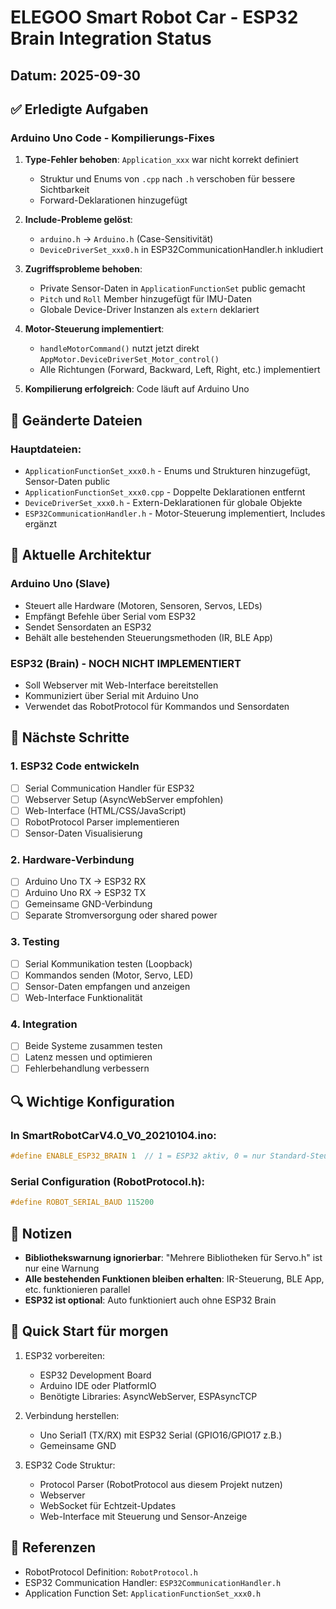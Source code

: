 # ELEGOO Smart Robot Car - ESP32 Brain Integration Status

## Datum: 2025-09-30

## ✅ Erledigte Aufgaben

### Arduino Uno Code - Kompilierungs-Fixes
1. **Type-Fehler behoben**: `Application_xxx` war nicht korrekt definiert
   - Struktur und Enums von `.cpp` nach `.h` verschoben für bessere Sichtbarkeit
   - Forward-Deklarationen hinzugefügt

2. **Include-Probleme gelöst**:
   - `arduino.h` → `Arduino.h` (Case-Sensitivität)
   - `DeviceDriverSet_xxx0.h` in ESP32CommunicationHandler.h inkludiert

3. **Zugriffsprobleme behoben**:
   - Private Sensor-Daten in `ApplicationFunctionSet` public gemacht
   - `Pitch` und `Roll` Member hinzugefügt für IMU-Daten
   - Globale Device-Driver Instanzen als `extern` deklariert

4. **Motor-Steuerung implementiert**:
   - `handleMotorCommand()` nutzt jetzt direkt `AppMotor.DeviceDriverSet_Motor_control()`
   - Alle Richtungen (Forward, Backward, Left, Right, etc.) implementiert

5. **Kompilierung erfolgreich**: Code läuft auf Arduino Uno

## 📁 Geänderte Dateien

### Hauptdateien:
- `ApplicationFunctionSet_xxx0.h` - Enums und Strukturen hinzugefügt, Sensor-Daten public
- `ApplicationFunctionSet_xxx0.cpp` - Doppelte Deklarationen entfernt
- `DeviceDriverSet_xxx0.h` - Extern-Deklarationen für globale Objekte
- `ESP32CommunicationHandler.h` - Motor-Steuerung implementiert, Includes ergänzt

## 🔧 Aktuelle Architektur

### Arduino Uno (Slave)
- Steuert alle Hardware (Motoren, Sensoren, Servos, LEDs)
- Empfängt Befehle über Serial vom ESP32
- Sendet Sensordaten an ESP32
- Behält alle bestehenden Steuerungsmethoden (IR, BLE App)

### ESP32 (Brain) - **NOCH NICHT IMPLEMENTIERT**
- Soll Webserver mit Web-Interface bereitstellen
- Kommuniziert über Serial mit Arduino Uno
- Verwendet das RobotProtocol für Kommandos und Sensordaten

## 🎯 Nächste Schritte

### 1. ESP32 Code entwickeln
- [ ] Serial Communication Handler für ESP32
- [ ] Webserver Setup (AsyncWebServer empfohlen)
- [ ] Web-Interface (HTML/CSS/JavaScript)
- [ ] RobotProtocol Parser implementieren
- [ ] Sensor-Daten Visualisierung

### 2. Hardware-Verbindung
- [ ] Arduino Uno TX → ESP32 RX
- [ ] Arduino Uno RX → ESP32 TX
- [ ] Gemeinsame GND-Verbindung
- [ ] Separate Stromversorgung oder shared power

### 3. Testing
- [ ] Serial Kommunikation testen (Loopback)
- [ ] Kommandos senden (Motor, Servo, LED)
- [ ] Sensor-Daten empfangen und anzeigen
- [ ] Web-Interface Funktionalität

### 4. Integration
- [ ] Beide Systeme zusammen testen
- [ ] Latenz messen und optimieren
- [ ] Fehlerbehandlung verbessern

## 🔍 Wichtige Konfiguration

### In SmartRobotCarV4.0_V0_20210104.ino:
```cpp
#define ENABLE_ESP32_BRAIN 1  // 1 = ESP32 aktiv, 0 = nur Standard-Steuerung
```

### Serial Configuration (RobotProtocol.h):
```cpp
#define ROBOT_SERIAL_BAUD 115200
```

## 📝 Notizen

- **Bibliothekswarnung ignorierbar**: "Mehrere Bibliotheken für Servo.h" ist nur eine Warnung
- **Alle bestehenden Funktionen bleiben erhalten**: IR-Steuerung, BLE App, etc. funktionieren parallel
- **ESP32 ist optional**: Auto funktioniert auch ohne ESP32 Brain

## 🚀 Quick Start für morgen

1. ESP32 vorbereiten:
   - ESP32 Development Board
   - Arduino IDE oder PlatformIO
   - Benötigte Libraries: AsyncWebServer, ESPAsyncTCP

2. Verbindung herstellen:
   - Uno Serial1 (TX/RX) mit ESP32 Serial (GPIO16/GPIO17 z.B.)
   - Gemeinsame GND

3. ESP32 Code Struktur:
   - Protocol Parser (RobotProtocol aus diesem Projekt nutzen)
   - Webserver
   - WebSocket für Echtzeit-Updates
   - Web-Interface mit Steuerung und Sensor-Anzeige

## 🔗 Referenzen

- RobotProtocol Definition: `RobotProtocol.h`
- ESP32 Communication Handler: `ESP32CommunicationHandler.h`
- Application Function Set: `ApplicationFunctionSet_xxx0.h`
